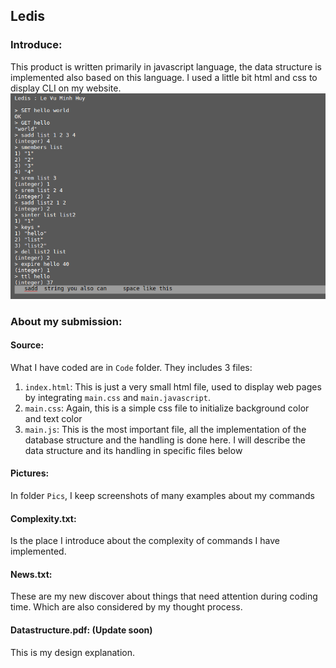 ## Ledis

### Introduce:
This product is written primarily in javascript language, the data structure is implemented also based on this language. I used a little bit html and css to display CLI on my website.
![What it looks like](https://github.com/LeVuMinhHuy/LedisCLI/blob/master/Pics/hello.png)

### About my submission:
#### Source:
What I have coded are in `Code` folder. They includes 3 files:
1. `index.html`:
This is just a very small html file, used to display web pages by integrating `main.css` and `main.javascript`.
2. `main.css`:
Again, this is a simple css file to initialize background color and text color
3. `main.js`:
This is the most important file, all the implementation of the database structure and the handling is done here.
I will describe the data structure and its handling in specific files below

#### Pictures:
In folder `Pics`, I keep screenshots of many examples about my commands

#### Complexity.txt:
Is the place I introduce about the complexity of commands I have implemented.

#### News.txt:
These are my new discover about things that need attention during coding time. Which are also considered by my thought process.

#### Datastructure.pdf: (Update soon)
This is my design explanation.